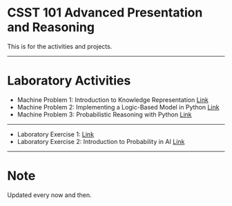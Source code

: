 # **CSST 101 Advanced Presentation and Reasoning**

This is for the activities and projects.



---

# **Laboratory Activities**

*   Machine Problem 1: Introduction  to Knowledge Representation [Link](https://github.com/berryaesi/CSST101-3B/blob/main/3B_TORRES_MP1_md.ipynb)
*   Machine Problem 2: Implementing a Logic-Based Model in Python [Link](https://github.com/berryaesi/CSST101-3B/blob/main/3B_TORRES_MP2.ipynb)
*   Machine Problem 3: Probabilistic Reasoning with Python [Link](https://github.com/berryaesi/CSST101-3B/blob/main/3B_TORRES_MP3.ipynb)

---

*   Laboratory Exercise 1: [Link](https://github.com/berryaesi/CSST101-3B/blob/main/3B_TORRES_EXER1.ipynb)
*   Laboratory Exercise 2: Introduction to Probability in AI [Link](https://github.com/berryaesi/CSST101-3B/blob/main/3B_TORRES_EXER2.ipynb)

---


# **Note**
Updated every now and then.
